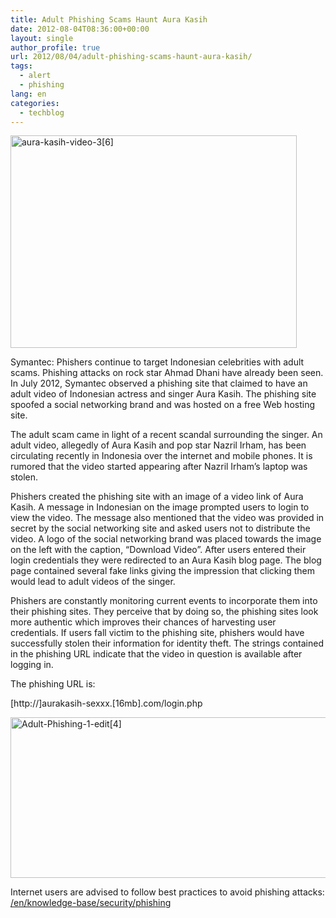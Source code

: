 ```yaml
---
title: Adult Phishing Scams Haunt Aura Kasih
date: 2012-08-04T08:36:00+00:00
layout: single
author_profile: true
url: 2012/08/04/adult-phishing-scams-haunt-aura-kasih/
tags:
  - alert
  - phishing
lang: en
categories: 
  - techblog
---
```

[<img class="aligncenter size-full wp-image-6422" alt="aura-kasih-video-3[6]" src="/images/2012/08/aura-kasih-video-36.jpg" width="458" height="340" srcset="/images/sites/3/2012/08/aura-kasih-video-36.jpg 458w, /images/sites/3/2012/08/aura-kasih-video-36-300x222.jpg 300w" sizes="(max-width: 458px) 100vw, 458px" />](/images/2012/08/aura-kasih-video-36.jpg)

Symantec: Phishers continue to target Indonesian celebrities with adult scams. Phishing attacks on rock star Ahmad Dhani have already been seen. In July 2012, Symantec observed a phishing site that claimed to have an adult video of Indonesian actress and singer Aura Kasih. The phishing site spoofed a social networking brand and was hosted on a free Web hosting site.

The adult scam came in light of a recent scandal surrounding the singer. An adult video, allegedly of Aura Kasih and pop star Nazril Irham, has been circulating recently in Indonesia over the internet and mobile phones. It is rumored that the video started appearing after Nazril Irham’s laptop was stolen.

Phishers created the phishing site with an image of a video link of Aura Kasih. A message in Indonesian on the image prompted users to login to view the video. The message also mentioned that the video was provided in secret by the social networking site and asked users not to distribute the video. A logo of the social networking brand was placed towards the image on the left with the caption, “Download Video”. After users entered their  login credentials they were redirected to an Aura Kasih blog page. The blog page contained several fake links giving the impression that clicking them would lead to adult videos of the singer.

Phishers are constantly monitoring current events to incorporate them into their phishing sites. They perceive that by doing so, the phishing sites look more authentic which improves their chances of harvesting user credentials. If users fall victim to the phishing site, phishers would have successfully stolen their information for identity theft. The strings contained in the phishing URL indicate that the video in question is available after logging in.

The phishing URL is:

[http://]aurakasih-sexxx.[16mb].com/login.php

[<img class="aligncenter size-full wp-image-6423" alt="Adult-Phishing-1-edit[4]" src="/images/2012/08/Adult-Phishing-1-edit4.jpg" width="600" height="257" srcset="/images/sites/3/2012/08/Adult-Phishing-1-edit4.jpg 600w, /images/sites/3/2012/08/Adult-Phishing-1-edit4-300x128.jpg 300w" sizes="(max-width: 600px) 100vw, 600px" />](/images/2012/08/Adult-Phishing-1-edit4.jpg)

Internet users are advised to follow best practices to avoid phishing attacks: <a href="/en/knowledge-base/security/phishing" target="_blank">/en/knowledge-base/security/phishing</a>